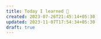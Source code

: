 ```yaml
---
title: Today I learned 📙
created: 2023-07-26T21:45:14+05:30
updated: 2023-11-07T17:54:34+05:30
draft: true
---
```

